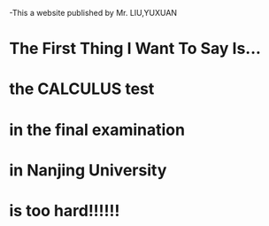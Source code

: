 -This a website published by Mr. LIU,YUXUAN

#            The First Thing I Want To Say Is...
#                    the CALCULUS test
#                in the final examination
#                  in Nanjing University
#                    is too hard!!!!!!
